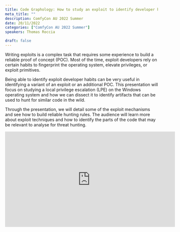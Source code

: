 ```yaml
---
title: Code Graphology: How to study an exploit to identify developer habits and discover more
meta_title: ""
description: ComfyCon AU 2022 Summer
date: 20/11/2022
categories: ["ComfyCon AU 2022 Summer"]
speakers: Thomas Roccia 

draft: false
---
```

Writing exploits is a complex task that requires some experience to build a reliable proof of concept (POC). Most of the time, exploit developers rely on certain habits to fingerprint the operating system, elevate privileges, or exploit primitives.

Being able to identify exploit developer habits can be very useful in identifying a variant of an exploit or an additional POC. This presentation will focus on studying a local privilege escalation (LPE) on the Windows operating system and how we can dissect it to identify artifacts that can be used to hunt for similar code in the wild.

Through the presentation, we will detail some of the exploit mechanisms and see how to build reliable hunting rules. The audience will learn more about exploit techniques and how to identify the parts of the code that may be relevant to analyse for threat hunting.

<iframe width="560" height="315" src="https://youtu.be/_t8SJeLlq7E?si=7MYGq2rcf0p4etU5" title="YouTube video player" frameborder="0" allow="accelerometer; autoplay; clipboard-write; encrypted-media; gyroscope; picture-in-picture; web-share" allowfullscreen></iframe>
